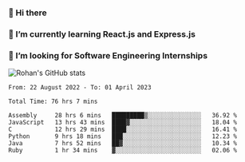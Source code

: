 ### 👋 Hi there 

<!--
**rohznmdev/rohznmdev** is a ✨ _special_ ✨ repository because its `README.md` (this file) appears on your GitHub profile.

Here are some ideas to get you started:

- 🔭 I’m currently working on ...
- 🌱 I’m currently learning Ruby and Ruby on Rails
- 👯 I’m looking to collaborate on ...
- 🤔 I’m looking for help with ...
- 💬 Ask me about ...
- 📫 How to reach me: ...
- 😄 Pronouns: ...
- ⚡ Fun fact: ...
-->
### 🌱 I’m currently learning React.js and Express.js
### 🤔 I’m looking for Software Engineering Internships
![Rohan's GitHub stats](https://github-readme-stats.vercel.app/api?username=rohznmdev&theme=dark&show_icons=true)

<!--START_SECTION:waka-->

```text
From: 22 August 2022 - To: 01 April 2023

Total Time: 76 hrs 7 mins

Assembly     28 hrs 6 mins   █████████▒░░░░░░░░░░░░░░░   36.92 %
JavaScript   13 hrs 43 mins  ████▓░░░░░░░░░░░░░░░░░░░░   18.04 %
C            12 hrs 29 mins  ████░░░░░░░░░░░░░░░░░░░░░   16.41 %
Python       9 hrs 18 mins   ███░░░░░░░░░░░░░░░░░░░░░░   12.23 %
Java         7 hrs 52 mins   ██▓░░░░░░░░░░░░░░░░░░░░░░   10.34 %
Ruby         1 hr 34 mins    ▓░░░░░░░░░░░░░░░░░░░░░░░░   02.06 %
```

<!--END_SECTION:waka-->
